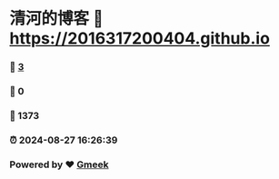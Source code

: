 # 清河的博客 :link: https://2016317200404.github.io 
### :page_facing_up: [3](https://2016317200404.github.io/tag.html) 
### :speech_balloon: 0 
### :hibiscus: 1373 
### :alarm_clock: 2024-08-27 16:26:39 
### Powered by :heart: [Gmeek](https://github.com/Meekdai/Gmeek)
